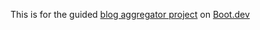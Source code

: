 This is for the guided [blog aggregator project](https://www.boot.dev/courses/build-blog-aggregator-golang) on [Boot.dev](https://boot.dev)
